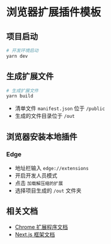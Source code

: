 # 浏览器扩展插件模板

## 项目启动

```bash
# 开发环境启动
yarn dev
```

## 生成扩展文件

```bash
# 生成扩展文件
yarn build
```

- 清单文件 `manifest.json` 位于 `/public`
- 生成的文件目录位于 `/out`

## 浏览器安装本地插件

### Edge

- 地址栏输入 `edge://extensions`
- 开启开发人员模式
- 点击 `加载解压缩的扩展`
- 选择项目生成的 `/out` 文件夹

## 相关文档

- [Chrome 扩展程序文档](https://developer.chrome.com/docs/extensions?hl=zh-cn)
- [Next.js 框架文档](https://nextjs.org/docs)
